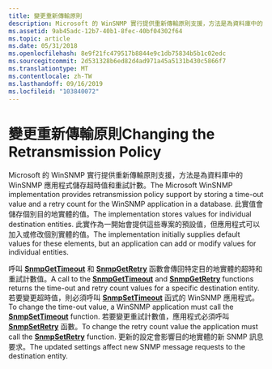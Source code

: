 ```yaml
---
title: 變更重新傳輸原則
description: Microsoft 的 WinSNMP 實行提供重新傳輸原則支援，方法是為資料庫中的 WinSNMP 應用程式儲存超時值和重試計數。
ms.assetid: 9ab45adc-12b7-40b1-8fec-40bf04302f64
ms.topic: article
ms.date: 05/31/2018
ms.openlocfilehash: 8e9f21fc479517b8844e9c1db75834b5b1c02edc
ms.sourcegitcommit: 2d531328b6ed82d4ad971a45a5131b430c5866f7
ms.translationtype: MT
ms.contentlocale: zh-TW
ms.lasthandoff: 09/16/2019
ms.locfileid: "103840072"
---
```

# <a name="changing-the-retransmission-policy"></a><span data-ttu-id="32f46-103">變更重新傳輸原則</span><span class="sxs-lookup"><span data-stu-id="32f46-103">Changing the Retransmission Policy</span></span>

<span data-ttu-id="32f46-104">Microsoft 的 WinSNMP 實行提供重新傳輸原則支援，方法是為資料庫中的 WinSNMP 應用程式儲存超時值和重試計數。</span><span class="sxs-lookup"><span data-stu-id="32f46-104">The Microsoft WinSNMP implementation provides retransmission policy support by storing a time-out value and a retry count for the WinSNMP application in a database.</span></span> <span data-ttu-id="32f46-105">此實值會儲存個別目的地實體的值。</span><span class="sxs-lookup"><span data-stu-id="32f46-105">The implementation stores values for individual destination entities.</span></span> <span data-ttu-id="32f46-106">此實作為一開始會提供這些專案的預設值，但應用程式可以加入或修改個別實體的值。</span><span class="sxs-lookup"><span data-stu-id="32f46-106">The implementation initially supplies default values for these elements, but an application can add or modify values for individual entities.</span></span>

<span data-ttu-id="32f46-107">呼叫 [**SnmpGetTimeout**](/windows/desktop/api/Winsnmp/nf-winsnmp-snmpgettimeout) 和 [**SnmpGetRetry**](/windows/desktop/api/Winsnmp/nf-winsnmp-snmpgetretry) 函數會傳回特定目的地實體的超時和重試計數值。</span><span class="sxs-lookup"><span data-stu-id="32f46-107">A call to the [**SnmpGetTimeout**](/windows/desktop/api/Winsnmp/nf-winsnmp-snmpgettimeout) and [**SnmpGetRetry**](/windows/desktop/api/Winsnmp/nf-winsnmp-snmpgetretry) functions returns the time-out and retry count values for a specific destination entity.</span></span> <span data-ttu-id="32f46-108">若要變更超時值，則必須呼叫 [**SnmpSetTimeout**](/windows/desktop/api/Winsnmp/nf-winsnmp-snmpsettimeout) 函式的 WinSNMP 應用程式。</span><span class="sxs-lookup"><span data-stu-id="32f46-108">To change the time-out value, a WinSNMP application must call the [**SnmpSetTimeout**](/windows/desktop/api/Winsnmp/nf-winsnmp-snmpsettimeout) function.</span></span> <span data-ttu-id="32f46-109">若要變更重試計數值，應用程式必須呼叫 [**SnmpSetRetry**](/windows/desktop/api/Winsnmp/nf-winsnmp-snmpsetretry) 函數。</span><span class="sxs-lookup"><span data-stu-id="32f46-109">To change the retry count value the application must call the [**SnmpSetRetry**](/windows/desktop/api/Winsnmp/nf-winsnmp-snmpsetretry) function.</span></span> <span data-ttu-id="32f46-110">更新的設定會影響目的地實體的新 SNMP 訊息要求。</span><span class="sxs-lookup"><span data-stu-id="32f46-110">The updated settings affect new SNMP message requests to the destination entity.</span></span>

 

 




